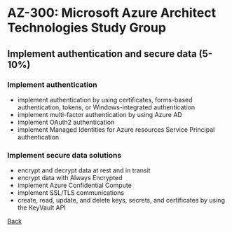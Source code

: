 # AZ-300: Microsoft Azure Architect Technologies Study Group
## Implement authentication and secure data (5-10%)

### Implement authentication
- implement authentication by using certificates, forms-based authentication, tokens, or Windows-integrated authentication
- implement multi-factor authentication by using Azure AD
- implement OAuth2 authentication
- implement Managed Identities for Azure resources Service Principal authentication

### Implement secure data solutions
- encrypt and decrypt data at rest and in transit
- encrypt data with Always Encrypted
- implement Azure Confidential Compute
- implement SSL/TLS communications
- create, read, update, and delete keys, secrets, and certificates by using the KeyVault API

[Back](index.md)